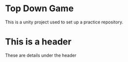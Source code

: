 # Top Down Game
 This is a unity project used to set up a practice repository.

# This is a header
These are details under the header